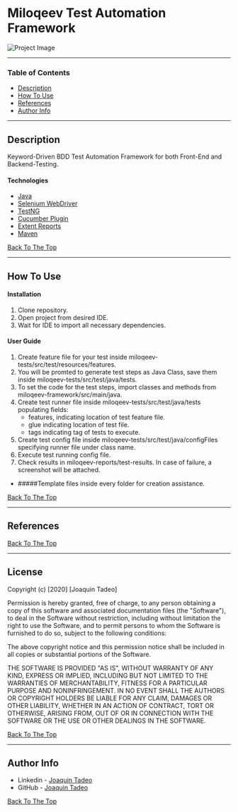 # Miloqeev Test Automation Framework

![Project Image](https://miro.medium.com/max/550/1*2GicMCBgQTDf7I1hmMoCLQ.jpeg)


---

### Table of Contents

- [Description](#description)
- [How To Use](#how-to-use)
- [References](#references)
- [Author Info](#author-info)

---

## Description

Keyword-Driven BDD Test Automation Framework for both Front-End and Backend-Testing.

#### Technologies

- [Java](https://www.java.com/en/)
- [Selenium WebDriver](https://www.selenium.dev/)
- [TestNG](https://testng.org/)
- [Cucumber Plugin](https://cucumber.io/)
- [Extent Reports](https://extentreports.com/)
- [Maven](https://maven.apache.org/)

[Back To The Top](#miloqeev-test-automation-framework)

---

## How To Use

#### Installation
1. Clone repository.
2. Open project from desired IDE.
3. Wait for IDE to import all necessary dependencies.


#### User Guide

1. Create feature file for your test inside miloqeev-tests/src/test/resources/features.
2. You will be promted to generate test steps as Java Class, save them inside miloqeev-tests/src/test/java/tests.
3. To set the code for the test steps, import classes and methods from miloqeev-framework/src/main/java.
4. Create test runner file inside miloqeev-tests/src/test/java/tests populating fields:
    - features, indicating location of test feature file.
    - glue indicating location of test file.
    - tags indicating tag of tests to execute.
5. Create test config file inside miloqeev-tests/src/test/java/configFiles specifying runner file under class name.
6. Execute test running config file.
7. Check results in miloqeev-reports/test-results. In case of failure, a screenshot will be attached.

* #####Template files inside every folder for creation assistance. 
    
    
[Back To The Top](#miloqeev-test-automation-framework)

---

## References
[Back To The Top](#miloqeev-test-automation-framework)

---

## License

Copyright (c) [2020] [Joaquin Tadeo]

Permission is hereby granted, free of charge, to any person obtaining a copy
of this software and associated documentation files (the "Software"), to deal
in the Software without restriction, including without limitation the right
to use the Software, and to permit persons to whom the Software is
furnished to do so, subject to the following conditions:

The above copyright notice and this permission notice shall be included in all
copies or substantial portions of the Software.

THE SOFTWARE IS PROVIDED "AS IS", WITHOUT WARRANTY OF ANY KIND, EXPRESS OR
IMPLIED, INCLUDING BUT NOT LIMITED TO THE WARRANTIES OF MERCHANTABILITY,
FITNESS FOR A PARTICULAR PURPOSE AND NONINFRINGEMENT. IN NO EVENT SHALL THE
AUTHORS OR COPYRIGHT HOLDERS BE LIABLE FOR ANY CLAIM, DAMAGES OR OTHER
LIABILITY, WHETHER IN AN ACTION OF CONTRACT, TORT OR OTHERWISE, ARISING FROM,
OUT OF OR IN CONNECTION WITH THE SOFTWARE OR THE USE OR OTHER DEALINGS IN THE
SOFTWARE.

[Back To The Top](#miloqeev-test-automation-framework)

---

## Author Info

- Linkedin - [Joaquin Tadeo](https://www.linkedin.com/in/joaqu%C3%ADn-tadeo-43a811166/?locale=en_US)
- GitHub - [Joaquin Tadeo](https://github.com/joaquintadeo)

[Back To The Top](#miloqeev-test-automation-framework)
